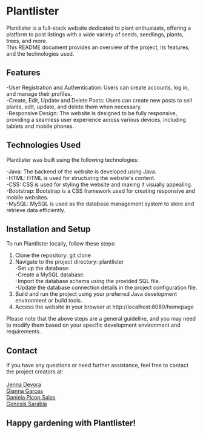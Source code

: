 
# **Plantlister**

Plantlister is a full-stack website dedicated to plant enthusiasts, offering a platform to post listings with a wide variety of seeds, seedlings, plants, trees, and more. <br> This README document provides an overview of the project, its features, and the technologies used.

## **Features**

-User Registration and Authentication: Users can create accounts, log in, and manage their profiles. <br>
-Create, Edit, Update and Delete Posts: Users can create new posts to sell plants, edit, update, and delete them when necessary. <br>
-Responsive Design: The website is designed to be fully responsive, providing a seamless user experience across various devices, including tablets and mobile phones.

## **Technologies Used**

Plantlister was built using the following technologies:

-Java: The backend of the website is developed using Java. <br>
-HTML: HTML is used for structuring the website's content. <br>
-CSS: CSS is used for styling the website and making it visually appealing. <br>
-Bootstrap: Bootstrap is a CSS framework used for creating responsive and mobile websites. <br>
-MySQL: MySQL is used as the database management system to store and retrieve data efficiently.

## **Installation and Setup**

To run Plantlister locally, follow these steps:

1. Clone the repository: git clone <br>
2. Navigate to the project directory:  plantlister <br>
  -Set up the database: <br>
  -Create a MySQL database. <br>
  -Import the database schema using the provided SQL file. <br>
  -Update the database connection details in the project configuration file. <br>
3. Build and run the project using your preferred Java development environment or build tools. <br>
4. Access the website in your browser at http://localhost:8080/homepage

Please note that the above steps are a general guideline, and you may need to modify them based on your specific development environment and requirements.

## **Contact**

If you have any questions or need further assistance, feel free to contact the project creators at:<br> <br> [Jenna Devora](https://github.com/JenDevo) <br> [Gianna Garces](https://github.com/Gianna-Garces) <br> [Daniela Picon Salas](https://github.com/danielapsalas) <br> [Genesis Sarabia](https://github.com/genesissarabia) <br>
## **Happy gardening with Plantlister!**
